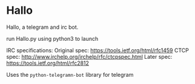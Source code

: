 Hallo
=====

Hallo, a telegram and irc bot.

run Hallo.py using python3 to launch

IRC specifications:
Original spec: https://tools.ietf.org/html/rfc1459
CTCP spec: http://www.irchelp.org/irchelp/rfc/ctcpspec.html
Later spec: https://tools.ietf.org/html/rfc2812

Uses the `python-telegramn-bot` library for telegram